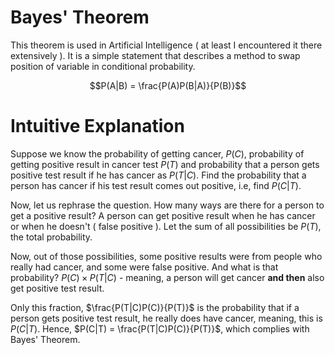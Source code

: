 # Bayes' Theorem

This theorem is used in Artificial Intelligence ( at least I encountered it there extensively ). It is a simple statement that describes a method to swap position of variable in conditional probability.

$$P(A|B) = \frac{P(A)P(B|A)}{P(B)}$$

# Intuitive Explanation

Suppose we know the probability of getting cancer, $P(C)$, probability of getting positive result in cancer test $P(T)$ and probability that a person gets positive test result if he has cancer as $P(T|C)$. Find the probability that a person has cancer if his test result comes out positive, i.e, find $P(C|T)$.

Now, let us rephrase the question. How many ways are there for a person to get a positive result? A person can get positive result when he has cancer or when he doesn't ( false positive ). Let the sum of all possibilities be $P(T)$, the total probability.

Now, out of those possibilities, some positive results were from people who really had cancer, and some were false positive. And what is that probability? $P(C) \times P(T|C)$ - meaning, a person will get cancer **and then** also get positive test result.

Only this fraction, $\frac{P(T|C)P(C)}{P(T)}$ is the probability that if a person gets positive test result, he really does have cancer, meaning, this is $P(C|T)$. Hence, $P(C|T) = \frac{P(T|C)P(C)}{P(T)}$, which complies with Bayes' Theorem.
